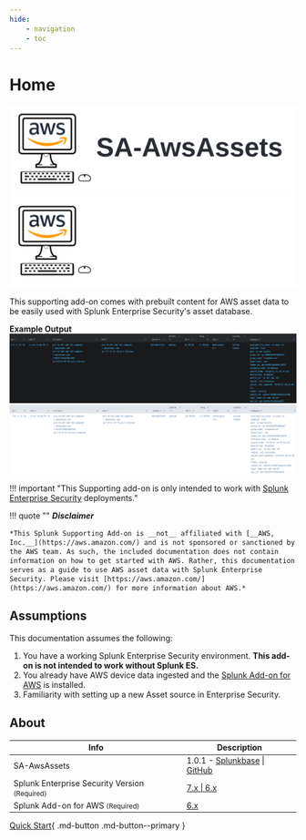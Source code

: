 ```yaml
---
hide:
    - navigation
    - toc
---
```

# Home

![SA-AwsAssets Logo](/assets/sa-aws-logo-darktxt.svg#only-light)
![SA-AwsAssets Logo](/assets/sa-aws-logo-lighttxt.svg#only-dark)

This supporting add-on comes with prebuilt content for AWS asset data to be easily used with Splunk Enterprise Security's asset database.

__Example Output__
![SA-AwsAssets Example](/assets/sa-aws-example-dark.png#only-dark)
![SA-AwsAssets Example](/assets/sa-aws-example-light.png#only-light)

!!! important "This Supporting add-on is only intended to work with [Splunk Enterprise Security](https://splunkbase.splunk.com/app/263) deployments."

!!! quote ""
    __*Disclaimer*__

    *This Splunk Supporting Add-on is __not__ affiliated with [__AWS, Inc.__](https://aws.amazon.com/) and is not sponsored or sanctioned by the AWS team. As such, the included documentation does not contain information on how to get started with AWS. Rather, this documentation serves as a guide to use AWS asset data with Splunk Enterprise Security. Please visit [https://aws.amazon.com/](https://aws.amazon.com/) for more information about AWS.*

## Assumptions

This documentation assumes the following:

1. You have a working Splunk Enterprise Security environment. __This add-on is not intended to work without Splunk ES.__
2. You already have AWS device data ingested and the [Splunk Add-on for AWS](https://splunkbase.splunk.com/app/1876) is installed.
3. Familiarity with setting up a new Asset source in Enterprise Security.

## About

Info | Description
------|----------
SA-AwsAssets | 1.0.1 - [Splunkbase](https://splunkbase.splunk.com/app/6660/) \| [GitHub](https://github.com/ZachChristensen28/SA-AwsAssets)
Splunk Enterprise Security Version <small>(Required)</small> | [7.x \| 6.x](https://splunkbase.splunk.com/app/263)
Splunk Add-on for AWS <small>(Required)</small> | [6.x](https://splunkbase.splunk.com/app/1876)

[Quick Start](quickstart/prerequisites){ .md-button .md-button--primary }
